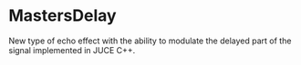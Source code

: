# MastersDelay
New type of echo effect with the ability to modulate the delayed part of the signal implemented in JUCE C++.
